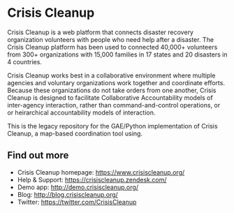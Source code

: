 Crisis Cleanup
==============

Crisis Cleanup is a web platform that connects disaster recovery organization volunteers with people who need help after a disaster. The Crisis Cleanup platform has been used to connected 40,000+ volunteers from 300+ organizations with 15,000 families in 17 states and 20 disasters in 4 countries.

Crisis Cleanup works best in a collaborative environment where multiple agencies and voluntary organizations work together and coordinate efforts. Because these organizations do not take orders from one another, Crisis Cleanup is designed to facilitate Collaborative Accountability models of inter-agency interaction, rather than command-and-control operations, or or heirarchical accountability models of interaction. 

This is the legacy repository for the GAE/Python implementation of Crisis Cleanup, a map-based coordination tool using.

Find out more
-------------

 - Crisis Cleanup homepage: https://www.crisiscleanup.org/
 - Help & Support: https://crisiscleanup.zendesk.com/
 - Demo app: http://demo.crisiscleanup.org/
 - Blog: http://blog.crisiscleanup.org/
 - Twitter: https://twitter.com/CrisisCleanup
